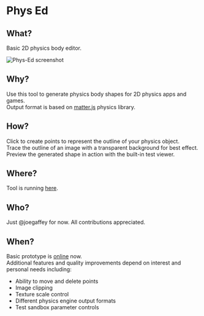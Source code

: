 # Phys Ed

## What?

Basic 2D physics body editor.

![Phys-Ed screenshot](https://cdn.glitch.me/22db1ff7-3ea8-4eab-9f25-9ca603a01e31%2Fscreen.png?v=1639241828720)

## Why?

Use this tool to generate physics body shapes for 2D physics apps and games.  
Output format is based on [matter.js](https://brm.io/matter-js/) physics library.

## How?

Click to create points to represent the outline of your physics object.  
Trace the outline of an image with a transparent background for best effect.  
Preview the generated shape in action with the built-in test viewer.  

## Where?

Tool is running [here](https://phys-ed.glitch.me/).

## Who?

Just @joegaffey for now. All contributions appreciated. 

## When?

Basic prototype is [online](https://phys-ed.glitch.me/) now.  
Additional features and quality improvements depend on interest and personal needs including:
* Ability to move and delete points
* Image clipping
* Texture scale control
* Different physics engine output formats
* Test sandbox parameter controls

